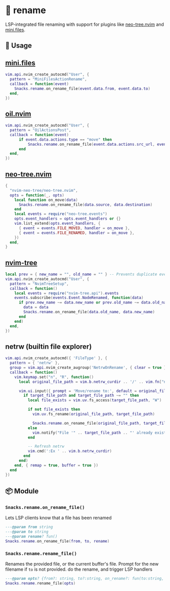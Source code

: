 # 🍿 rename

LSP-integrated file renaming with support for plugins like
[neo-tree.nvim](https://github.com/nvim-neo-tree/neo-tree.nvim) and [mini.files](https://github.com/echasnovski/mini.files).

## 🚀 Usage

## [mini.files](https://github.com/echasnovski/mini.files)

```lua
vim.api.nvim_create_autocmd("User", {
  pattern = "MiniFilesActionRename",
  callback = function(event)
    Snacks.rename.on_rename_file(event.data.from, event.data.to)
  end,
})
```

## [oil.nvim](https://github.com/stevearc/oil.nvim)

```lua
vim.api.nvim_create_autocmd("User", {
  pattern = "OilActionsPost",
  callback = function(event)
      if event.data.actions.type == "move" then
          Snacks.rename.on_rename_file(event.data.actions.src_url, event.data.actions.dest_url)
      end
  end,
})
```

## [neo-tree.nvim](https://github.com/nvim-neo-tree/neo-tree.nvim)

```lua
{
  "nvim-neo-tree/neo-tree.nvim",
  opts = function(_, opts)
    local function on_move(data)
      Snacks.rename.on_rename_file(data.source, data.destination)
    end
    local events = require("neo-tree.events")
    opts.event_handlers = opts.event_handlers or {}
    vim.list_extend(opts.event_handlers, {
      { event = events.FILE_MOVED, handler = on_move },
      { event = events.FILE_RENAMED, handler = on_move },
    })
  end,
}
```

## [nvim-tree](https://github.com/nvim-tree/nvim-tree.lua)

```lua
local prev = { new_name = "", old_name = "" } -- Prevents duplicate events
vim.api.nvim_create_autocmd("User", {
  pattern = "NvimTreeSetup",
  callback = function()
    local events = require("nvim-tree.api").events
    events.subscribe(events.Event.NodeRenamed, function(data)
      if prev.new_name ~= data.new_name or prev.old_name ~= data.old_name then
        data = data
        Snacks.rename.on_rename_file(data.old_name, data.new_name)
      end
    end)
  end,
})
```

## netrw (builtin file explorer)

```lua
vim.api.nvim_create_autocmd({ 'FileType' }, {
  pattern = { 'netrw' },
  group = vim.api.nvim_create_augroup('NetrwOnRename', { clear = true }),
  callback = function()
    vim.keymap.set("n", "R", function()
      local original_file_path = vim.b.netrw_curdir .. '/' .. vim.fn["netrw#Call"]("NetrwGetWord")

      vim.ui.input({ prompt = 'Move/rename to:', default = original_file_path }, function(target_file_path)
        if target_file_path and target_file_path ~= "" then
          local file_exists = vim.uv.fs_access(target_file_path, "W")

          if not file_exists then
            vim.uv.fs_rename(original_file_path, target_file_path)

            Snacks.rename.on_rename_file(original_file_path, target_file_path)
          else
            vim.notify("File '" .. target_file_path .. "' already exists! Skipping...", vim.log.levels.ERROR)
          end

          -- Refresh netrw
          vim.cmd(':Ex ' .. vim.b.netrw_curdir)
        end
      end)
    end, { remap = true, buffer = true })
  end
})
```

<!-- docgen -->

## 📦 Module

### `Snacks.rename.on_rename_file()`

Lets LSP clients know that a file has been renamed

```lua
---@param from string
---@param to string
---@param rename? fun()
Snacks.rename.on_rename_file(from, to, rename)
```

### `Snacks.rename.rename_file()`

Renames the provided file, or the current buffer's file.
Prompt for the new filename if `to` is not provided.
do the rename, and trigger LSP handlers

```lua
---@param opts? {from?: string, to?:string, on_rename?: fun(to:string, from:string, ok:boolean)}
Snacks.rename.rename_file(opts)
```
